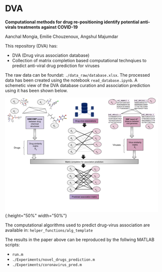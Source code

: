 # DVA
**Computational methods for drug re-positioning identify potential anti-virals treatments against COVID-19**

Aanchal Mongia, Emilie Chouzenoux, Angshul Majumdar


This repository (DVA) has:
*  DVA (Drug virus association database)
* Collection of matrix completion based computational technqiues to predict anti-viral drug prediction for viruses


The raw data can be foundat: `./data_raw/database.xlsx`. The processed data has been created using the notebook `read_database.ipynb`. A schemetic view of the DVA database curation and association prediction using it has been shown below.


![DVA-pipeline](./helper_functions/DVA.png){:height="50%" width="50%"}

The computational algorithms used to predict drug-virus association are available in: `helper_functions/alg_template`

The results in the paper above can be reproduced by the follwing MATLAB scripts:

* `run.m`
* `./Experiments/novel_drugs_prediction.m`
* `./Experiments/coronavirus_pred.m`
